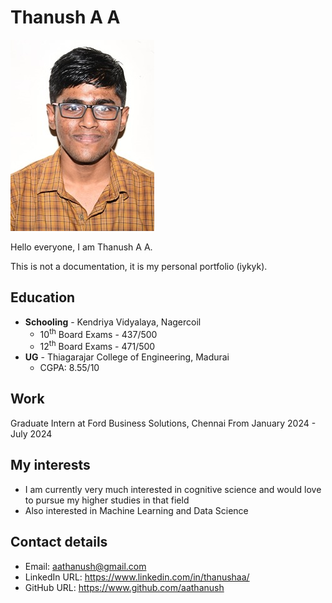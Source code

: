 # Thanush A A
![](images/college_photo.jpg)

Hello everyone, I am Thanush A A.

This is not a documentation, it is my personal portfolio (iykyk).


## Education
- **Schooling** - Kendriya Vidyalaya, Nagercoil
    - 10<sup>th</sup> Board Exams - 437/500
    - 12<sup>th</sup> Board Exams - 471/500 
- **UG** - Thiagarajar College of Engineering, Madurai
    - CGPA: 8.55/10

## Work

Graduate Intern at Ford Business Solutions, Chennai
From January 2024 - July 2024

## My interests

- I am currently very much interested in cognitive science and would love to pursue my higher studies in that field
- Also interested in Machine Learning and Data Science

## Contact details

- Email: aathanush@gmail.com
- LinkedIn URL: https://www.linkedin.com/in/thanushaa/
- GitHub URL: https://www.github.com/aathanush
